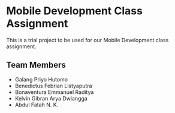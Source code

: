 # Mobile Development Class Assignment

This is a trial project to be used for our Mobile Development class assignment.

## Team Members

- Galang Priyo Hutomo
- Benedictus Febrian Listyaputra
- Bonaventura Emmanuel Raditya
- Kelvin Gibran Arya Dwiangga
- Abdul Fatah N. K.
